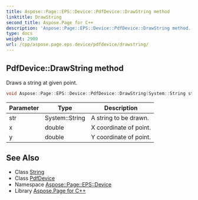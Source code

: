 ```yaml
---
title: Aspose::Page::EPS::Device::PdfDevice::DrawString method
linktitle: DrawString
second_title: Aspose.Page for C++
description: 'Aspose::Page::EPS::Device::PdfDevice::DrawString method. Draws a string at given point in C++.'
type: docs
weight: 2900
url: /cpp/aspose.page.eps.device/pdfdevice/drawstring/
---
```

## PdfDevice::DrawString method


Draws a string at given point.

```cpp
void Aspose::Page::EPS::Device::PdfDevice::DrawString(System::String str, double x, double y) override
```


| Parameter | Type | Description |
| --- | --- | --- |
| str | System::String | A string to be drawn. |
| x | double | X coordinate of point. |
| y | double | Y coordinate of point. |

## See Also

* Class [String](../../../system/string/)
* Class [PdfDevice](../)
* Namespace [Aspose::Page::EPS::Device](../../)
* Library [Aspose.Page for C++](../../../)
